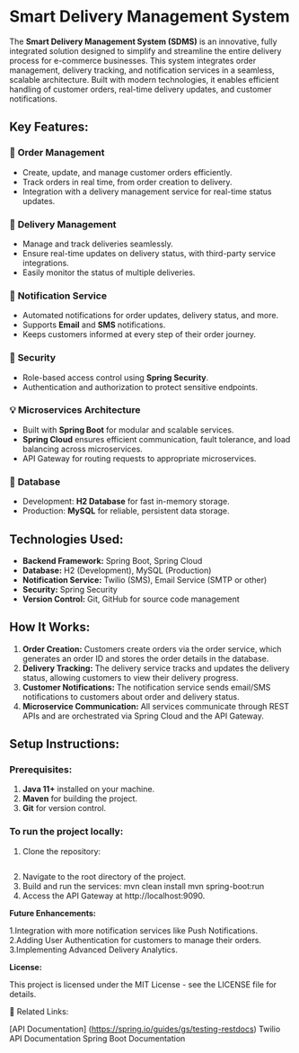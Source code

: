 # Smart Delivery Management System
 
The **Smart Delivery Management System (SDMS)** is an innovative, fully integrated solution designed to simplify and streamline the entire delivery process for e-commerce businesses. This system integrates order management, delivery tracking, and notification services in a seamless, scalable architecture. Built with modern technologies, it enables efficient handling of customer orders, real-time delivery updates, and customer notifications.
 
## Key Features:
 
### 🛒 **Order Management**
- Create, update, and manage customer orders efficiently.
- Track orders in real time, from order creation to delivery.
- Integration with a delivery management service for real-time status updates.
 
### 🚚 **Delivery Management**
- Manage and track deliveries seamlessly.
- Ensure real-time updates on delivery status, with third-party service integrations.
- Easily monitor the status of multiple deliveries.
 
### 📲 **Notification Service**
- Automated notifications for order updates, delivery status, and more.
- Supports **Email** and **SMS** notifications.
- Keeps customers informed at every step of their order journey.
 
### 🔐 **Security**
- Role-based access control using **Spring Security**.
- Authentication and authorization to protect sensitive endpoints.
 
### 💡 **Microservices Architecture**
- Built with **Spring Boot** for modular and scalable services.
- **Spring Cloud** ensures efficient communication, fault tolerance, and load balancing across microservices.
- API Gateway for routing requests to appropriate microservices.
 
### 💾 **Database**
- Development: **H2 Database** for fast in-memory storage.
- Production: **MySQL** for reliable, persistent data storage.
 
## Technologies Used:
- **Backend Framework:** Spring Boot, Spring Cloud
- **Database:** H2 (Development), MySQL (Production)
- **Notification Service:** Twilio (SMS), Email Service (SMTP or other)
- **Security:** Spring Security
- **Version Control:** Git, GitHub for source code management
 
## How It Works:
1. **Order Creation:** Customers create orders via the order service, which generates an order ID and stores the order details in the database.
2. **Delivery Tracking:** The delivery service tracks and updates the delivery status, allowing customers to view their delivery progress.
3. **Customer Notifications:** The notification service sends email/SMS notifications to customers about order and delivery status.
4. **Microservice Communication:** All services communicate through REST APIs and are orchestrated via Spring Cloud and the API Gateway.
 
## Setup Instructions:
 
### Prerequisites:
1. **Java 11+** installed on your machine.
2. **Maven** for building the project.
3. **Git** for version control.
 
### To run the project locally:
1. Clone the repository:
   ```bash  git clone https://github.com/MihirMehar/Smart-Delivery-Management-System.git
2. Navigate to the root directory of the project. 
3. Build and run the services:
 mvn clean install
 mvn spring-boot:run
4. Access the API Gateway at http://localhost:9090.

   
**Future Enhancements:**
 
1.Integration with more notification services like Push Notifications.
2.Adding User Authentication for customers to manage their orders. 
3.Implementing Advanced Delivery Analytics.

**License:**
 
This project is licensed under the MIT License - see the LICENSE file for details.

🔗 Related Links:
 
[API Documentation] (https://spring.io/guides/gs/testing-restdocs)
Twilio API Documentation
Spring Boot Documentation


